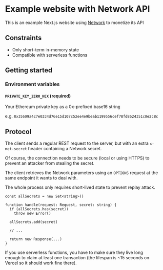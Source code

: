 # Example website with Network API

This is an example Next.js website using [Network](https://github.com/stars/hazae41/lists/network) to monetize its API

## Constraints

- Only short-term in-memory state
- Compatible with serverless functions

## Getting started

### Environment variables

#### `PRIVATE_KEY_ZERO_HEX` (required)

Your Ethereum private key as a 0x-prefixed base16 string

e.g. `0x35609a4c7e0334d76e15d107c52ee4e9beab1199556cef78fd8624351c0e2c8c`

## Protocol

The client sends a regular REST request to the server, but with an extra `x-net-secret` header containing a Network secret.

Of course, the connection needs to be secure (local or using HTTPS) to prevent an attacker from stealing the secret.

The client retrieves the Network parameters using an `OPTIONS` request at the same endpoint it wants to deal with.

The whole process only requires short-lived state to prevent replay attack.

```tsx
const allSecrets = new Set<string>()

function handle(request: Request, secret: string) {
  if (allSecrets.has(secret))
    throw new Error()
  
  allSecrets.add(secret)

  // ...

  return new Response(...)
}
```

If you use serverless functions, you have to make sure they live long enough to claim at least one transaction (the lifespan is ~15 seconds on Vercel so it should work fine there).
